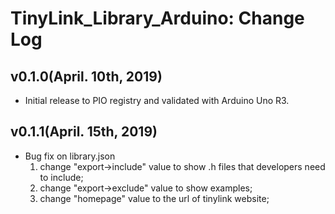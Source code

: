 # TinyLink_Library_Arduino: Change Log

## v0.1.0(April. 10th, 2019)

* Initial release to PIO registry and validated with Arduino Uno R3.

## v0.1.1(April. 15th, 2019)

* Bug fix on library.json
    1. change "export->include" value to show .h files that developers need to include;
    2. change "export->exclude" value to show examples;
    3. change "homepage" value to the url of tinylink website;